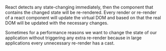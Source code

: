React detects any state-changing immediately, then the component that contains the changed state will be re-rendered.
Every render or re-render of a react component will update the virtual DOM and based on that the real DOM will be updated with the necessary changes.

Sometimes for a performance reasons we want to change the state of our application without triggering any extra re-render because in large applications every unnecessary re-render has a cast.
